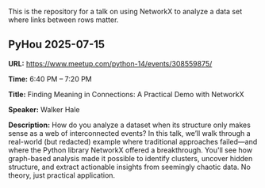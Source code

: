 This is the repository for a talk on using NetworkX to analyze a data set where links between rows matter.

## PyHou 2025-07-15

**URL:** https://www.meetup.com/python-14/events/308559875/

**Time:** 6:40 PM – 7:20 PM

**Title:** Finding Meaning in Connections: A Practical Demo with NetworkX

**Speaker:** Walker Hale

**Description:** How do you analyze a dataset when its structure only makes sense as a web of interconnected events? In this talk, we’ll walk through a real-world (but redacted) example where traditional approaches failed—and where the Python library NetworkX offered a breakthrough. You'll see how graph-based analysis made it possible to identify clusters, uncover hidden structure, and extract actionable insights from seemingly chaotic data. No theory, just practical application.
